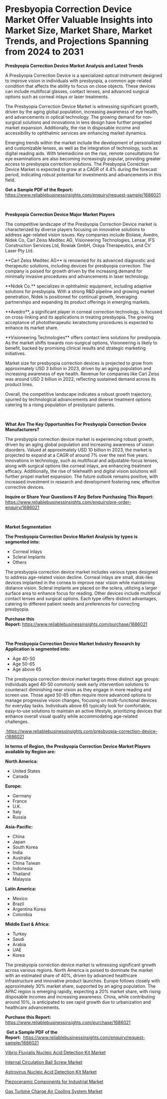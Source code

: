 <p><h1>Presbyopia Correction Device Market Offer Valuable Insights into Market Size, Market Share, Market Trends, and Projections Spanning from 2024 to 2031</h1></p><p><strong>Presbyopia Correction Device Market Analysis and Latest Trends</strong></p>
<p><p>A Presbyopia Correction Device is a specialized optical instrument designed to improve vision in individuals with presbyopia, a common age-related condition that affects the ability to focus on close objects. These devices can include multifocal glasses, contact lenses, and advanced surgical options such as corneal inlays or laser treatments.</p><p>The Presbyopia Correction Device Market is witnessing significant growth, driven by the aging global population, increasing awareness of eye health, and advancements in optical technology. The growing demand for non-surgical solutions and innovations in lens design have further propelled market expansion. Additionally, the rise in disposable income and accessibility to ophthalmic services are enhancing market dynamics.</p><p>Emerging trends within the market include the development of personalized and customizable lenses, as well as the integration of technology, such as digital reading aids. With telemedicine on the rise, remote consultations for eye examinations are also becoming increasingly popular, providing greater access to presbyopia correction solutions. The Presbyopia Correction Device Market is expected to grow at a CAGR of 4.4% during the forecast period, indicating robust potential for investments and advancements in this field.</p></p>
<p><strong>Get a Sample PDF of the Report:&nbsp;</strong> <a href="https://www.reliablebusinessinsights.com/enquiry/request-sample/1686021?utm_campaign=39&utm_medium=2&utm_source=Github&utm_content=ia&utm_term=13102024&utm_id=presbyopia-correction-device">https://www.reliablebusinessinsights.com/enquiry/request-sample/1686021</a></p>
<p>&nbsp;</p>
<p><strong>Presbyopia Correction Device Major Market Players</strong></p>
<p><p>The competitive landscape of the Presbyopia Correction Device market is characterized by diverse players focusing on innovative solutions to address age-related vision issues. Key companies include Biolase, Avedro, Nidek Co, Carl Zeiss Meditec AG, Visioneering Technologies, Lensar, IFS Construction Services Ltd, Rowiak GmbH, Oraya Therapeutics, and CV Laser Pty Ltd.</p><p>**Carl Zeiss Meditec AG** is renowned for its advanced diagnostic and therapeutic solutions, including devices for presbyopia correction. The company is poised for growth driven by the increasing demand for minimally invasive procedures and advancements in laser technology. </p><p>**Nidek Co.** specializes in ophthalmic equipment, including adaptive solutions for presbyopia. With a strong R&D pipeline and growing market penetration, Nidek is positioned for continual growth, leveraging partnerships and expanding its product offerings in emerging markets.</p><p>**Avedro**, a significant player in corneal correction technology, is focused on cross-linking and its applications in treating presbyopia. The growing acceptance of phototherapeutic keratectomy procedures is expected to enhance its market share.</p><p>**Visioneering Technologies** offers contact lens solutions for presbyopia. As the market shifts towards non-surgical options, Visioneering is likely to benefit, backed by promising clinical results and strategic marketing initiatives.</p><p>Market size for presbyopia correction devices is projected to grow from approximately USD 3 billion in 2023, driven by an aging population and increasing awareness of eye health. Revenue for companies like Carl Zeiss was around USD 2 billion in 2022, reflecting sustained demand across its product lines. </p><p>Overall, the competitive landscape indicates a robust growth trajectory, spurred by technological advancements and diverse treatment options catering to a rising population of presbyopic patients.</p></p>
<p>&nbsp;</p>
<p><strong>What Are The Key Opportunities For Presbyopia Correction Device Manufacturers?</strong></p>
<p><p>The presbyopia correction device market is experiencing robust growth, driven by an aging global population and increasing awareness of vision disorders. Valued at approximately USD 10 billion in 2023, the market is projected to expand at a CAGR of around 7% over the next five years. Innovations in technology, such as multifocal and adjustable-focus lenses, along with surgical options like corneal inlays, are enhancing treatment efficacy. Additionally, the rise of telehealth and digital vision solutions will further propel market expansion. The future outlook remains positive, with increased investment in research and development fostering new, effective corrective devices.</p></p>
<p><strong>Inquire or Share Your Questions If Any Before Purchasing This Report:</strong> <a href="https://www.reliablebusinessinsights.com/enquiry/pre-order-enquiry/1686021?utm_campaign=39&utm_medium=2&utm_source=Github&utm_content=ia&utm_term=13102024&utm_id=presbyopia-correction-device">https://www.reliablebusinessinsights.com/enquiry/pre-order-enquiry/1686021</a></p>
<p>&nbsp;</p>
<p><strong>Market Segmentation</strong></p>
<p><strong>The Presbyopia Correction Device Market Analysis by types is segmented into:</strong></p>
<p><ul><li>Corneal Inlays</li><li>Scleral Implants</li><li>Others</li></ul></p>
<p><p>The presbyopia correction device market includes various types designed to address age-related vision decline. Corneal inlays are small, disk-like devices implanted in the cornea to improve near vision while maintaining distance vision. Scleral implants are placed on the sclera, utilizing a larger surface area to enhance focus for reading. Other devices include multifocal contact lenses and surgical options. Each type offers distinct advantages, catering to different patient needs and preferences for correcting presbyopia.</p></p>
<p><strong>Purchase this Report:&nbsp;</strong><a href="https://www.reliablebusinessinsights.com/purchase/1686021?utm_campaign=39&utm_medium=2&utm_source=Github&utm_content=ia&utm_term=13102024&utm_id=presbyopia-correction-device">https://www.reliablebusinessinsights.com/purchase/1686021</a></p>
<p>&nbsp;</p>
<p><strong>The Presbyopia Correction Device Market Industry Research by Application is segmented into:</strong></p>
<p><ul><li>Age 40-50</li><li>Age 50-65</li><li>Age above 65</li></ul></p>
<p><p>The presbyopia correction device market targets three distinct age groups: individuals aged 40-50 commonly seek early intervention solutions to counteract diminishing near vision as they engage in more reading and screen use. Those aged 50-65 often require more advanced options to manage progressive vision changes, focusing on multi-functional devices for everyday tasks. Individuals above 65 typically look for comfortable, easy-to-use solutions to maintain an active lifestyle, prioritizing devices that enhance overall visual quality while accommodating age-related challenges.</p></p>
<p><a href="https://www.reliablebusinessinsights.com/presbyopia-correction-device-r1686021?utm_campaign=39&utm_medium=2&utm_source=Github&utm_content=ia&utm_term=13102024&utm_id=presbyopia-correction-device">&nbsp;https://www.reliablebusinessinsights.com/presbyopia-correction-device-r1686021</a></p>
<p><strong>In terms of Region, the Presbyopia Correction Device Market Players available by Region are:</strong></p>
<p>
    <p> <strong> North America: </strong>
        <ul>
            <li>United States</li>
            <li>Canada</li>
        </ul>
        </p> 
    <p> <strong> Europe: </strong>
        <ul>
            <li>Germany</li>
            <li>France</li>
            <li>U.K.</li>
            <li>Italy</li>
            <li>Russia</li>
        </ul>
        </p> 
    <p> <strong> Asia-Pacific: </strong>
        <ul>
            <li>China</li>
            <li>Japan</li>
            <li>South Korea</li>
            <li>India</li>
            <li>Australia</li>
            <li>China Taiwan</li>
            <li>Indonesia</li>
            <li>Thailand</li>
            <li>Malaysia</li>
        </ul>
        </p> 
    <p> <strong> Latin America: </strong>
        <ul>
            <li>Mexico</li>
            <li>Brazil</li>
            <li>Argentina Korea</li>
            <li>Colombia</li>
        </ul>
        </p> 
    <p> <strong> Middle East & Africa: </strong>
        <ul>
            <li>Turkey</li>
            <li>Saudi</li>
            <li>Arabia</li>
            <li>UAE</li>
            <li>Korea</li>
        </ul>
    </p>
    </p>
<p><p>The presbyopia correction device market is witnessing significant growth across various regions. North America is poised to dominate the market with an estimated share of 40%, driven by advanced healthcare infrastructure and innovative product launches. Europe follows closely with approximately 30% market share, supported by an aging population. The APAC region is emerging rapidly, expecting a 20% market share, with rising disposable incomes and increasing awareness. China, while contributing around 10%, is anticipated to see rapid growth due to urbanization and healthcare advancements.</p></p>
<p><strong>Purchase this Report: </strong><a href="https://www.reliablebusinessinsights.com/purchase/1686021?utm_campaign=39&utm_medium=2&utm_source=Github&utm_content=ia&utm_term=13102024&utm_id=presbyopia-correction-device">https://www.reliablebusinessinsights.com/purchase/1686021</a></p>
<p>&nbsp;<strong>Get a Sample PDF of the Report:&nbsp;&nbsp;</strong><a href="https://www.reliablebusinessinsights.com/enquiry/request-sample/1686021?utm_campaign=39&utm_medium=2&utm_source=Github&utm_content=ia&utm_term=13102024&utm_id=presbyopia-correction-device">https://www.reliablebusinessinsights.com/enquiry/request-sample/1686021</a></p>
<p><strong></strong></p>
<p><p><a href="https://github.com/edb4votunget/Market-Research-Report-List-1/blob/main/vibrio-fluvialis-nucleic-acid-detection-kit-market.md?utm_campaign=39&utm_medium=2&utm_source=Github&utm_content=ia&utm_term=13102024&utm_id=presbyopia-correction-device">Vibrio Fluvialis Nucleic Acid Detection Kit Market</a></p><p><a href="https://www.linkedin.com/pulse/internal-circulation-ball-screw-market-research-report-exploring-akeff?utm_campaign=39&utm_medium=2&utm_source=Github&utm_content=ia&utm_term=13102024&utm_id=presbyopia-correction-device">Internal Circulation Ball Screw Market</a></p><p><a href="https://github.com/mac1evjen/Market-Research-Report-List-1/blob/main/astrovirus-nucleic-acid-detection-kit-market.md?utm_campaign=39&utm_medium=2&utm_source=Github&utm_content=ia&utm_term=13102024&utm_id=presbyopia-correction-device">Astrovirus Nucleic Acid Detection Kit Market</a></p><p><a href="https://www.linkedin.com/pulse/analyzing-global-piezoceramic-components-industrial-market-aramf?utm_campaign=39&utm_medium=2&utm_source=Github&utm_content=ia&utm_term=13102024&utm_id=presbyopia-correction-device">Piezoceramic Components for Industrial Market</a></p><p><a href="https://www.linkedin.com/pulse/comprehensive-analysis-global-gas-turbine-charge-air-cooling-system-hctbf?utm_campaign=39&utm_medium=2&utm_source=Github&utm_content=ia&utm_term=13102024&utm_id=presbyopia-correction-device">Gas Turbine Charge Air Cooling System Market</a></p></p>